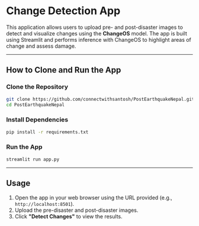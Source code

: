 # Change Detection App

This application allows users to upload pre- and post-disaster images to detect and visualize changes using the **ChangeOS** model. The app is built using Streamlit and performs inference with ChangeOS to highlight areas of change and assess damage.

---

## How to Clone and Run the App

### Clone the Repository
```bash
git clone https://github.com/connectwithsantosh/PostEarthquakeNepal.git
cd PostEarthquakeNepal
```

### Install Dependencies
```bash
pip install -r requirements.txt
```

### Run the App
```bash
streamlit run app.py
```

---

## Usage

1. Open the app in your web browser using the URL provided (e.g., `http://localhost:8501`).
2. Upload the pre-disaster and post-disaster images.
3. Click **"Detect Changes"** to view the results.

